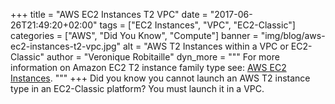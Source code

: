 +++
title = "AWS EC2 Instances T2 VPC"
date = "2017-06-26T21:49:20+02:00"
tags = ["EC2 Instances", "VPC", "EC2-Classic"]
categories = ["AWS", "Did You Know", "Compute"]
banner = "img/blog/aws-ec2-instances-t2-vpc.jpg"
alt = "AWS T2 Instances within a VPC or EC2-Classic"
author = "Veronique Robitaille"
dyn_more = """
For more information on Amazon EC2 T2 instance family type see: <a href="http://docs.aws.amazon.com/AWSEC2/latest/UserGuide/t2-instances.html" target="_blank">AWS EC2 Instances</a>.
"""
+++
Did you know you cannot launch an AWS T2 instance type in an EC2-Classic platform?  You must launch it in a VPC.

